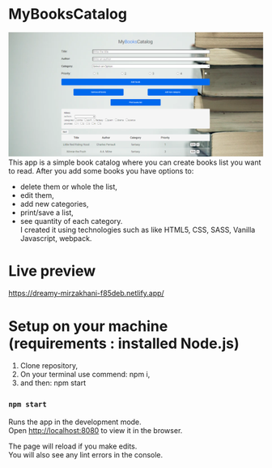 # MyBooksCatalog
![Appscreen](app.screen.png)
This app is a simple book catalog where you can create books list you want to read. After you add some books you have options to:
- delete them or whole the list,
- edit them,
- add new categories,
- print/save a list,
- see quantity of each category.<br>
 I created it using technologies such as like HTML5, CSS, SASS, Vanilla Javascript, webpack.

# <h1> Live preview </h1>
https://dreamy-mirzakhani-f85deb.netlify.app/

# <h1>Setup on your machine (requirements : installed Node.js) </h1>
1. Clone repository,<br>
2. On your terminal use commend: npm i,<br>
3. and then: npm start

### `npm start`

Runs the app in the development mode.\
Open [http://localhost:8080](http://localhost:8080) to view it in the browser.

The page will reload if you make edits.\
You will also see any lint errors in the console.
